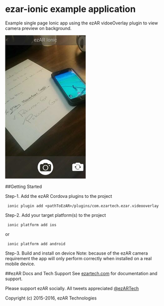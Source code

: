 # ezar-ionic example application
Example single page Ionic app using the ezAR vidoeOverlay plugin to view camera 
preview on background.  

![screenshot](screenshot1.jpg) 

##Getting Started

Step-1.  Add the ezAR Cordova plugins to the project

     ionic plugin add <pathToEzAR>/plugins/com.ezartech.ezar.videooverlay
     
Step-2.  Add your target platform(s) to the project

     ionic platform add ios
    
or

     ionic platform add android


Step-3.  Build and install on device
Note: because of the ezAR camera requirement the app will only perform correctly when installed on a real mobile device.


##ezAR Docs and Tech Support
See [ezartech.com](http://ezartech.com) for documentation and support.


Please support ezAR socially. All tweets appreciated [@ezARTech](https://twitter.com/ezartech)


Copyright (c) 2015-2016, ezAR Technologies
